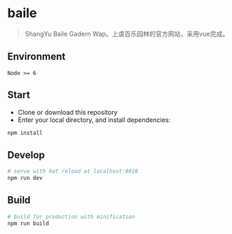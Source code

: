 # baile

> ShangYu Baile Gadern Wap。上虞百乐园林的官方网站，采用vue完成。

## Environment

`Node >= 6`

## Start

 - Clone or download this repository
 - Enter your local directory, and install dependencies:

``` bash
npm install
```

## Develop

``` bash
# serve with hot reload at localhost:8010
npm run dev
```

## Build

``` bash
# build for production with minification
npm run build
```
